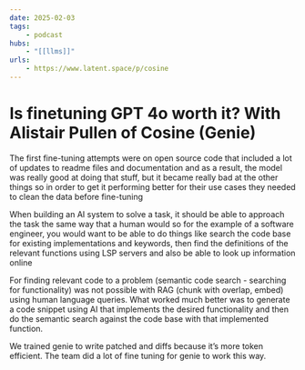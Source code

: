 ```yaml
---
date: 2025-02-03
tags:
    - podcast
hubs:
    - "[[llms]]"
urls:
    - https://www.latent.space/p/cosine
---
```


# Is finetuning GPT 4o worth it? With Alistair Pullen of Cosine (Genie)


The first fine-tuning attempts were on open source code that included a lot of updates to readme files and documentation and as a result, the model was really good at doing that stuff, but it became really bad at the other things so in order to get it performing better for their use cases they needed to clean the data before fine-tuning


When building an AI system to solve a task, it should be able to approach the task the same way that a human would so for the example of a software engineer, you would want to be able to do things like search the code base for existing implementations and keywords, then find the definitions of the relevant functions using LSP servers and also be able to look up information online


For finding relevant code to a problem (semantic code search - searching for functionality) was not possible with RAG (chunk with overlap, embed) using human language queries. What worked much better was to generate a code snippet using AI that implements the desired functionality and then do the semantic search against the code base with that implemented function.


We trained genie to write patched and diffs because it’s more token efficient. The team did a lot of fine tuning for genie to work this way.
